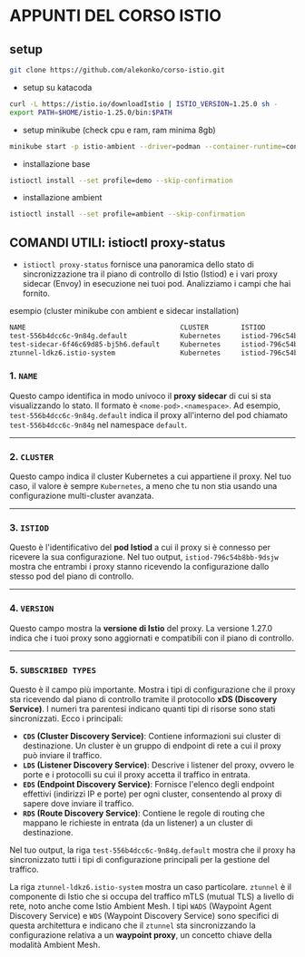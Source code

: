 # APPUNTI DEL CORSO ISTIO

## setup

```bash
git clone https://github.com/alekonko/corso-istio.git
```

- setup su katacoda

```bash
curl -L https://istio.io/downloadIstio | ISTIO_VERSION=1.25.0 sh -
export PATH=$HOME/istio-1.25.0/bin:$PATH
```

- setup minikube (check cpu e ram, ram minima 8gb)

```bash
minikube start -p istio-ambient --driver=podman --container-runtime=containerd --addons=[metric-server,auto-pause,ingress,logviewer,yakd,registry-creds] --insecure-registry "dislexlinux.local:5000,dislexlinux:5000,192.168.0.0/16,10.0.0.0/8" --registry-mirror="http://dislexlinux.local:5000,http://dislexlinux:5000"  --cpus=4 --memory=12288mb --kubernetes-version=1.33.1
```

- installazione base

```bash
istioctl install --set profile=demo --skip-confirmation
```

- installazione ambient


```bash
istioctl install --set profile=ambient --skip-confirmation
```

## COMANDI UTILI: istioctl proxy-status

- `istioctl proxy-status` fornisce una panoramica dello stato di sincronizzazione tra il piano di controllo di Istio (Istiod) e i vari proxy sidecar (Envoy) in esecuzione nei tuoi pod. Analizziamo i campi che hai fornito.

esempio (cluster minikube con ambient e sidecar installation)

```bash
NAME                                      CLUSTER        ISTIOD                      VERSION     SUBSCRIBED TYPES
test-556b4dcc6c-9n84g.default             Kubernetes     istiod-796c54b8bb-9dsjw     1.27.0      4 (CDS,LDS,EDS,RDS)
test-sidecar-6f46c69d85-bj5h6.default     Kubernetes     istiod-796c54b8bb-9dsjw     1.27.0      5 (CDS,LDS,EDS,RDS,WDS)
ztunnel-ldkz6.istio-system                Kubernetes     istiod-796c54b8bb-9dsjw     1.27.0      2 (WADS,WDS)
```

### 1. `NAME`
Questo campo identifica in modo univoco il **proxy sidecar** di cui si sta visualizzando lo stato. Il formato è `<nome-pod>.<namespace>`. Ad esempio, `test-556b4dcc6c-9n84g.default` indica il proxy all'interno del pod chiamato `test-556b4dcc6c-9n84g` nel namespace `default`.

---

### 2. `CLUSTER`
Questo campo indica il cluster Kubernetes a cui appartiene il proxy. Nel tuo caso, il valore è sempre `Kubernetes`, a meno che tu non stia usando una configurazione multi-cluster avanzata.

---

### 3. `ISTIOD`
Questo è l'identificativo del **pod Istiod** a cui il proxy si è connesso per ricevere la sua configurazione. Nel tuo output, `istiod-796c54b8bb-9dsjw` mostra che entrambi i proxy stanno ricevendo la configurazione dallo stesso pod del piano di controllo.

---

### 4. `VERSION`
Questo campo mostra la **versione di Istio** del proxy. La versione 1.27.0 indica che i tuoi proxy sono aggiornati e compatibili con il piano di controllo.

---

### 5. `SUBSCRIBED TYPES`
Questo è il campo più importante. Mostra i tipi di configurazione che il proxy sta ricevendo dal piano di controllo tramite il protocollo **xDS (Discovery Service)**. I numeri tra parentesi indicano quanti tipi di risorse sono stati sincronizzati. Ecco i principali:

* **`CDS` (Cluster Discovery Service)**: Contiene informazioni sui cluster di destinazione. Un cluster è un gruppo di endpoint di rete a cui il proxy può inviare il traffico.
* **`LDS` (Listener Discovery Service)**: Descrive i listener del proxy, ovvero le porte e i protocolli su cui il proxy accetta il traffico in entrata.
* **`EDS` (Endpoint Discovery Service)**: Fornisce l'elenco degli endpoint effettivi (indirizzi IP e porte) per ogni cluster, consentendo al proxy di sapere dove inviare il traffico.
* **`RDS` (Route Discovery Service)**: Contiene le regole di routing che mappano le richieste in entrata (da un listener) a un cluster di destinazione.

Nel tuo output, la riga `test-556b4dcc6c-9n84g.default` mostra che il proxy ha sincronizzato tutti i tipi di configurazione principali per la gestione del traffico.

La riga `ztunnel-ldkz6.istio-system` mostra un caso particolare. `ztunnel` è il componente di Istio che si occupa del traffico mTLS (mutual TLS) a livello di rete, noto anche come Istio Ambient Mesh. I tipi `WADS` (Waypoint Agent Discovery Service) e `WDS` (Waypoint Discovery Service) sono specifici di questa architettura e indicano che il `ztunnel` sta sincronizzando la configurazione relativa a un **waypoint proxy**, un concetto chiave della modalità Ambient Mesh.
